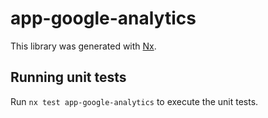 # app-google-analytics

This library was generated with [Nx](https://nx.dev).

## Running unit tests

Run `nx test app-google-analytics` to execute the unit tests.
